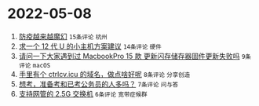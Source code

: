 # 2022-05-08

1. [防疫越来越魔幻](https://www.v2ex.com/t/851507) `15条评论` `杭州`
1. [求一个 12 代 U 的小主机方案建议](https://www.v2ex.com/t/851506) `14条评论` `硬件`
1. [请问一下大家遇到过 MacbookPro 15 款 更新闪存储存器固件更新失败吗](https://www.v2ex.com/t/851494) `9条评论` `macOS`
1. [手里有个 ctrlcv.icu 的域名，做点啥好呢](https://www.v2ex.com/t/851491) `8条评论` `分享创造`
1. [想考，准备考和已考公务员的人多吗？](https://www.v2ex.com/t/851499) `7条评论` `问与答`
1. [支持网管的 2.5G 交换机](https://www.v2ex.com/t/851511) `6条评论` `宽带症候群`
